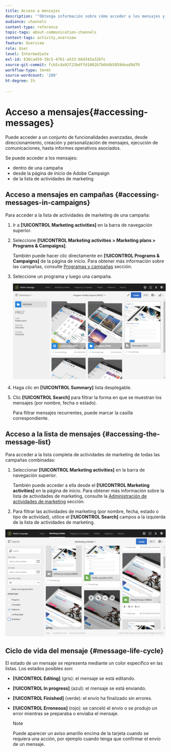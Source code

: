 ```yaml
---
title: Acceso a mensajes
description: '"Obtenga información sobre cómo acceder a los mensajes y sus funcionalidades avanzadas: creación, segmentación, personalización, ejecución y creación de informes".'
audience: channels
content-type: reference
topic-tags: about-communication-channels
context-tags: activity,overview
feature: Overview
role: User
level: Intermediate
exl-id: 830ca459-39c5-4761-a533-b6d345a326fc
source-git-commit: fcb5c4a92f23bdffd1082b7b044b5859dead9d70
workflow-type: tm+mt
source-wordcount: '289'
ht-degree: 1%

---
```


# Acceso a mensajes{#accessing-messages}

Puede acceder a un conjunto de funcionalidades avanzadas, desde direccionamiento, creación y personalización de mensajes, ejecución de comunicaciones, hasta informes operativos asociados.

Se puede acceder a los mensajes:

* dentro de una campaña
* desde la página de inicio de Adobe Campaign
* de la lista de actividades de marketing

## Acceso a mensajes en campañas {#accessing-messages-in-campaigns}

Para acceder a la lista de actividades de marketing de una campaña:

1. Ir a **[!UICONTROL Marketing activities]** en la barra de navegación superior.
1. Seleccione **[!UICONTROL Marketing activities > Marketing plans > Programs & Campaigns]**.

   También puede hacer clic directamente en **[!UICONTROL Programs & Campaigns]** de la página de inicio. Para obtener más información sobre las campañas, consulte [Programas y campañas](../../start/using/programs-and-campaigns.md) sección.

1. Seleccione un programa y luego una campaña.

   ![](assets/delivery_list_1.png)

1. Haga clic en **[!UICONTROL Summary]** lista desplegable.
1. Clic **[!UICONTROL Search]** para filtrar la forma en que se muestran los mensajes (por nombre, fecha o estado).

   Para filtrar mensajes recurrentes, puede marcar la casilla correspondiente.

## Acceso a la lista de mensajes {#accessing-the-message-list}

Para acceder a la lista completa de actividades de marketing de todas las campañas combinadas:

1. Seleccionar **[!UICONTROL Marketing activities]** en la barra de navegación superior.

   También puede acceder a ella desde el **[!UICONTROL Marketing activities]** en la página de inicio. Para obtener más información sobre la lista de actividades de marketing, consulte la [Administración de actividades de marketing](../../start/using/marketing-activities.md#creating-a-marketing-activity) sección.

1. Para filtrar las actividades de marketing (por nombre, fecha, estado o tipo de actividad), utilice el **[!UICONTROL Search]** campos a la izquierda de la lista de actividades de marketing.

![](assets/delivery_list_2.png)

## Ciclo de vida del mensaje {#message-life-cycle}

El estado de un mensaje se representa mediante un color específico en las listas. Los estados posibles son:

* **[!UICONTROL Editing]** (gris): el mensaje se está editando.
* **[!UICONTROL In progress]** (azul): el mensaje se está enviando.
* **[!UICONTROL Finished]** (verde): el envío ha finalizado sin errores.
* **[!UICONTROL Erroneous]** (rojo): se canceló el envío o se produjo un error mientras se preparaba o enviaba el mensaje.

   >[!NOTE]
   >
   >Puede aparecer un aviso amarillo encima de la tarjeta cuando se requiera una acción, por ejemplo cuando tenga que confirmar el envío de un mensaje.
